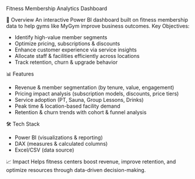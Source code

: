 Fitness Membership Analytics Dashboard

📌 Overview
An interactive Power BI dashboard built on fitness membership data to help gyms like MyGym improve business outcomes.
Key Objectives:
- Identify high-value member segments
- Optimize pricing, subscriptions & discounts
- Enhance customer experience via service insights
- Allocate staff & facilities efficiently across locations
- Track retention, churn & upgrade behavior

📊 Features
- Revenue & member segmentation (by tenure, value, engagement)
- Pricing impact analysis (subscription models, discounts, price tiers)
- Service adoption (PT, Sauna, Group Lessons, Drinks)
- Peak time & location-based facility demand
- Retention & churn trends with cohort & funnel analysis

🛠️ Tech Stack
- Power BI (visualizations & reporting)
- DAX (measures & calculated columns)
- Excel/CSV (data source)

📈 Impact
Helps fitness centers boost revenue, improve retention, and optimize resources through data-driven decision-making.

